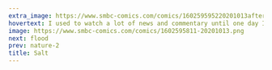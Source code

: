 ```yaml
---
extra_image: https://www.smbc-comics.com/comics/160259595220201013after.png
hovertext: I used to watch a lot of news and commentary until one day I tried to tally up what I had learned during a month of it and found the quantity of facts could fit on a postage stamp.
image: https://www.smbc-comics.com/comics/1602595811-20201013.png
next: flood
prev: nature-2
title: Salt
---
```


